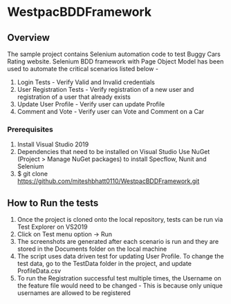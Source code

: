 # WestpacBDDFramework

## Overview
The sample project contains Selenium automation code to test Buggy Cars Rating website. Selenium BDD framework with Page Object Model has been used to automate the critical 
scenarios listed below - 
1. Login Tests - Verify Valid and Invalid credentials
2. User Registration Tests - Verify registration of a new user and registration of a user that already exists
3. Update User Profile - Verify user can update Profile
4. Comment and Vote - Verify user can Vote and Comment on a Car

### Prerequisites
1. Install Visual Studio 2019
2. Dependencies that need to be installed on Visual Studio
   Use NuGet (Project > Manage NuGet packages) to install Specflow, Nunit and Selenium
3. $ git clone https://github.com/miteshbhatt0110/WestpacBDDFramework.git

## How to Run the tests
1. Once the project is cloned onto the local repository, tests can be run via Test Explorer on VS2019
2. Click on Test menu option -> Run
3. The screenshots are generated after each scenario is run and they are stored in the Documents folder on the local machine
4. The script uses data driven test for updating User Profile. To change the test data, go to the TestData folder in the project, and update ProfileData.csv 
5. To run the Registration successful test multiple times, the Username on the feature file would need to be changed - This is because only unique usernames are allowed to be registered

